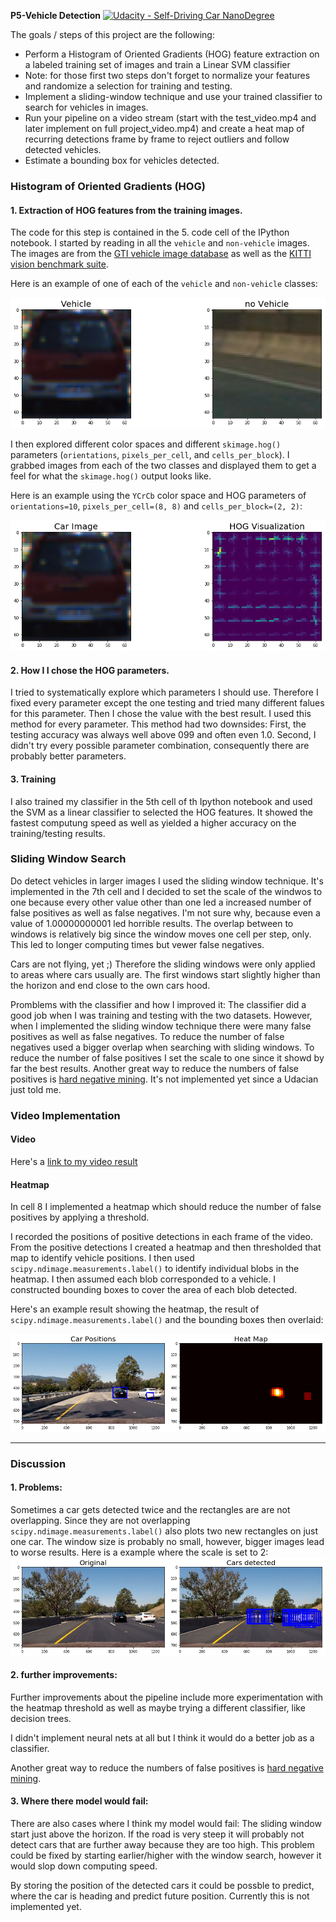 **P5-Vehicle Detection**
[![Udacity - Self-Driving Car NanoDegree](https://s3.amazonaws.com/udacity-sdc/github/shield-carnd.svg)](http://www.udacity.com/drive)

The goals / steps of this project are the following:

* Perform a Histogram of Oriented Gradients (HOG) feature extraction on a labeled training set of images and train a Linear SVM classifier
* Note: for those first two steps don't forget to normalize your features and randomize a selection for training and testing.
* Implement a sliding-window technique and use your trained classifier to search for vehicles in images.
* Run your pipeline on a video stream (start with the test_video.mp4 and later implement on full project_video.mp4) and create a heat map of recurring detections frame by frame to reject outliers and follow detected vehicles.
* Estimate a bounding box for vehicles detected.

[//]: # (Image References)
[image1]: https://github.com/christianreiser/P5-vehicle-detection/blob/master/output_images/data.png
[image2]: https://github.com/christianreiser/P5-vehicle-detection/blob/master/output_images/HOG.png
[image3]: ./examples/sliding_window.jpg
[image4]: ./examples/sliding_window.jpg
[image5]: https://github.com/christianreiser/P5-vehicle-detection/blob/master/output_images/heat.png
[image6]: ./examples/labels_map.png
[image7]: ./examples/output_bboxes.png
[video1]: https://github.com/christianreiser/P5-vehicle-detection/blob/master/output_images/video2.mp4

### Histogram of Oriented Gradients (HOG)

#### 1. Extraction of HOG features from the training images.

The code for this step is contained in the 5. code cell of the IPython notebook. I started by reading in all the `vehicle` and `non-vehicle` images. The images are from the [GTI vehicle image database](http://www.gti.ssr.upm.es/data/Vehicle_database.html) as well as the [KITTI vision benchmark suite](http://www.cvlibs.net/datasets/kitti/).

  Here is an example of one of each of the `vehicle` and `non-vehicle` classes:

![alt text][image1]

I then explored different color spaces and different `skimage.hog()` parameters (`orientations`, `pixels_per_cell`, and `cells_per_block`).  I grabbed images from each of the two classes and displayed them to get a feel for what the `skimage.hog()` output looks like.

Here is an example using the `YCrCb` color space and HOG parameters of `orientations=10`, `pixels_per_cell=(8, 8)` and `cells_per_block=(2, 2)`:


![alt text][image2]

#### 2. How I I chose the HOG parameters.

I tried to systematically explore which parameters I should use. Therefore I fixed every parameter except the one testing and tried many different falues for this parameter. Then I chose the value with the best result. I used this method for every parameter. 
This method had two downsides: First, the testing accuracy was always well above 099 and often even 1.0. Second, I didn't try every possible parameter combination, consequently there are probably better parameters.

#### 3. Training

I also trained my classifier in the 5th cell of th Ipython notebook and used the SVM as a linear classifier to selected the HOG features. It showed the fastest computung speed as well as yielded a higher accuracy on the training/testing results.

### Sliding Window Search

Do detect vehicles in larger images I used the sliding window technique. It's implemented in the 7th cell and I  decided to set the scale of the windwos to one because every other value other than one led a increased number of false positives as well as false negatives. I'm not sure why, because even a value of 1.00000000001 led horrible results. 
The overlap between to windows is relatively big since the window moves one cell per step, only. This led to longer computing times but vewer false negatives.

Cars are not flying, yet ;) Therefore the sliding windows were only applied to areas where cars usually are. The first windows start slightly higher than the horizon and end close to the own cars hood. 

Promblems with the classifier and how I improved it:
The classifier did a good job when I was training and testing with the two datasets. However, when I implemented the sliding window technique there were many false positives as well as false negatives. To reduce the number of false negatives used a bigger overlap when searching with sliding windows. To reduce the number of false positives I set the scale to one since it showd by far the best results.
Another great way to reduce the numbers of false positives is [hard negative mining](https://www.reddit.com/r/computervision/comments/2ggc5l/what_is_hard_negative_mining_and_how_is_it/). It's not implemented yet since a Udacian just told me.

### Video Implementation

#### Video

Here's a [link to my video result](https://youtu.be/AJiiHgcJPfY)

#### Heatmap

In cell 8 I implemented a heatmap which should reduce the number of false positives by applying a threshold.

I recorded the positions of positive detections in each frame of the video.  From the positive detections I created a heatmap and then thresholded that map to identify vehicle positions.  I then used `scipy.ndimage.measurements.label()` to identify individual blobs in the heatmap.  I then assumed each blob corresponded to a vehicle.  I constructed bounding boxes to cover the area of each blob detected.  

Here's an example result showing the heatmap, the result of `scipy.ndimage.measurements.label()` and the bounding boxes then overlaid:

![alt text][image5]





---

### Discussion

#### 1. Problems:
Sometimes a car gets detected twice and the rectangles are are not overlapping. Since they are not overlapping `scipy.ndimage.measurements.label()` also plots two new rectangles on just one car. The window size is probably no small, however, bigger images lead to worse results. 
Here is a example where the scale is set to 2:
![image5](https://github.com/christianreiser/P5-vehicle-detection/blob/master/output_images/size2.png)

#### 2. further improvements: 
Further improvements about the pipeline include more experimentation with the heatmap threshold as well as maybe trying a different classifier, like decision trees.

I didn't implement neural nets at all but I think it would do a better job as a classifier.

Another great way to reduce the numbers of false positives is [hard negative mining](https://www.reddit.com/r/computervision/comments/2ggc5l/what_is_hard_negative_mining_and_how_is_it/).

#### 3. Where there model would fail:
There are also cases where I think my model would fail: The sliding window start just above the horizon. If the road is very steep it will probably not detect cars that are further away because they are too high.
This problem could be fixed by starting earlier/higher with the window search, however it would slop down computing speed. 

By storing the position of the detected cars it could be possble to predict, where the car is heading and predict future position. Currently this is not implemented yet.
